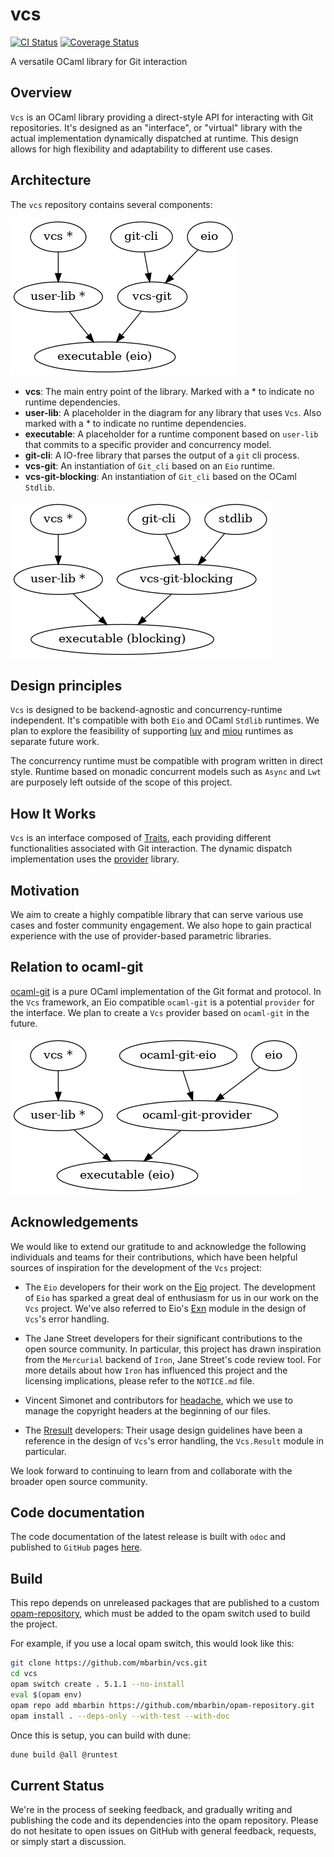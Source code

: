 # vcs

[![CI Status](https://github.com/mbarbin/vcs/workflows/ci/badge.svg)](https://github.com/mbarbin/vcs/actions/workflows/ci.yml)
[![Coverage Status](https://coveralls.io/repos/github/mbarbin/vcs/badge.svg?branch=main)](https://coveralls.io/github/mbarbin/vcs?branch=main)

A versatile OCaml library for Git interaction

## Overview

`Vcs` is an OCaml library providing a direct-style API for interacting with Git repositories. It's designed as an "interface", or "virtual" library with the actual implementation dynamically dispatched at runtime. This design allows for high flexibility and adaptability to different use cases.

## Architecture

The `vcs` repository contains several components:

![Git-cli diagram](doc/diagram/gitcli.png)

- **vcs**: The main entry point of the library. Marked with a * to indicate no
  runtime dependencies.
- **user-lib**: A placeholder in the diagram for any library that uses `Vcs`.
  Also marked with a * to indicate no runtime dependencies.
- **executable**: A placeholder for a runtime component based on `user-lib` that
  commits to a specific provider and concurrency model.
- **git-cli**: A IO-free library that parses the output of a `git` cli process.
- **vcs-git**: An instantiation of `Git_cli` based on an `Eio` runtime.
- **vcs-git-blocking**: An instantiation of `Git_cli` based on the OCaml `Stdlib`.

![Stdlib diagram](doc/diagram/stdlib.png)

## Design principles

`Vcs` is designed to be backend-agnostic and concurrency-runtime independent. It's compatible with both `Eio` and OCaml `Stdlib` runtimes. We plan to explore the feasibility of supporting [luv](https://github.com/aantron/luv) and [miou](https://github.com/robur-coop/miou) runtimes as separate future work.

The concurrency runtime must be compatible with program written in direct style. Runtime based on monadic concurrent models such as `Async` and `Lwt` are purposely left outside of the scope of this project.

## How It Works

`Vcs` is an interface composed of [Traits](doc/traits.md), each providing different functionalities associated with Git interaction. The dynamic dispatch implementation uses the [provider](https://github.com/mbarbin/provider) library.

## Motivation

We aim to create a highly compatible library that can serve various use cases and foster community engagement. We also hope to gain practical experience with the use of provider-based parametric libraries.

## Relation to ocaml-git

[ocaml-git](https://github.com/mirage/ocaml-git) is a pure OCaml implementation of the Git format and protocol. In the `Vcs` framework, an Eio compatible `ocaml-git` is a potential `provider` for the interface. We plan to create a `Vcs` provider based on `ocaml-git` in the future.

![Ocaml-git diagram](doc/diagram/ocaml-git.png)

## Acknowledgements

We would like to extend our gratitude to and acknowledge the following individuals and teams for their contributions, which have been helpful sources of inspiration for the development of the `Vcs` project:

- The `Eio` developers for their work on the [Eio](https://github.com/ocaml-multicore/eio) project. The development of `Eio` has sparked a great deal of enthusiasm for us in our work on the `Vcs` project. We've also referred to Eio's [Exn](https://ocaml-multicore.github.io/eio/eio/Eio/Exn/index.html) module in the design of `Vcs`'s error handling.

- The Jane Street developers for their significant contributions to the open source community. In particular, this project has drawn inspiration from the `Mercurial` backend of `Iron`, Jane Street's code review tool. For more details about how `Iron` has influenced this project and the licensing implications, please refer to the `NOTICE.md` file.

- Vincent Simonet and contributors for [headache](https://github.com/Frama-C/headache), which we use to manage the copyright headers at the beginning of our files.

- The [Rresult](https://erratique.ch/software/rresult/doc/Rresult/index.html#usage) developers: Their usage design guidelines have been a reference in the design of `Vcs`'s error handling, the `Vcs.Result` module in particular.

We look forward to continuing to learn from and collaborate with the broader open source community.

## Code documentation

The code documentation of the latest release is built with `odoc` and published to `GitHub` pages [here](https://mbarbin.github.io/vcs).

## Build

This repo depends on unreleased packages that are published to a custom [opam-repository](https://github.com/mbarbin/opam-repository.git), which must be added to the opam switch used to build the project.

For example, if you use a local opam switch, this would look like this:

```sh
git clone https://github.com/mbarbin/vcs.git
cd vcs
opam switch create . 5.1.1 --no-install
eval $(opam env)
opam repo add mbarbin https://github.com/mbarbin/opam-repository.git
opam install . --deps-only --with-test --with-doc
```

Once this is setup, you can build with dune:

```sh
dune build @all @runtest
```

## Current Status

We're in the process of seeking feedback, and gradually writing and publishing the code and its dependencies into the opam repository. Please do not hesitate to open issues on GitHub with general feedback, requests, or simply start a discussion.
